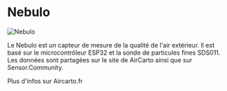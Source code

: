 # Nebulo

![Nebulo](https://aircarto-asso.fr/nebulo/images/Nebulo.jpg)

Le Nebulo est un capteur de mesure de la qualité de l'air extérieur. Il est basé sur le microcontrôleur ESP32 et la sonde de particules fines SDS011. Les données sont partagées sur le site de AirCarto ainsi que sur Sensor.Community.

Plus d'infos sur Aircarto.fr
